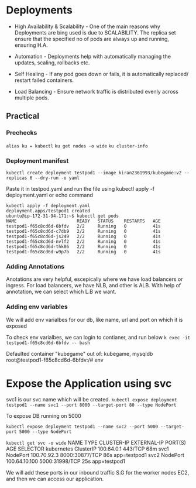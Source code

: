 

# Deployments

- High Availability & Scalability - One of the main reasons why Deployments are bing used is due to SCALABILITY. The replica set ensure that the specified no of pods are always up and running, ensuring H.A.

- Automation - Deployments help with automatically managing the updates, scaling, rollbacks etc.

- Self Healing - If any pod goes down or fails, it is automatically replaced/ restart failed containers.

- Load Balancing - Ensure network traffic is distributed evenly across multiple pods.


## Practical
 
### Prechecks

`alias ku = kubectl`
`ku get nodes -o wide`
`ku cluster-info`

### Deployment manifest

`kubectl create deployment testpod1 --image kiran2361993/kubegame:v2 --replicas 6 --dry-run -o yaml`

Paste it in testpod.yaml and run the file using kubectl apply -f deployment.yaml or echo command

```
kubectl apply -f deployment.yaml 
deployment.apps/testpod1 created
ubuntu@ip-172-31-94-171:~$ kubectl get pods 
NAME                       READY   STATUS    RESTARTS   AGE
testpod1-f65c8cd6d-6bfdv   2/2     Running   0          41s
testpod1-f65c8cd6d-c7db9   2/2     Running   0          41s
testpod1-f65c8cd6d-js249   2/2     Running   0          41s
testpod1-f65c8cd6d-nvlf2   2/2     Running   0          41s
testpod1-f65c8cd6d-thk86   2/2     Running   0          41s
testpod1-f65c8cd6d-w9p7b   2/2     Running   0          41s

```

### Adding Annotations

Anotations are very helpful, escepically where we have load balancers or ingress. For load balancers, we have NLB, and other is ALB. With help of annotation, we can select which L.B we want.

### Adding env variables

We will add env varialbes for our db, like name, url and port on which it is exposed

To check env varialbes, we can login to contianer, and run below
`k exec -it testpod1-f65c8cd6d-6bfdv -- bash`

Defaulted container "kubegame" out of: kubegame, mysqldb
root@testpod1-f65c8cd6d-6bfdv:/# env


# Expose the Application using svc

svc1 is our svc name which will be created. 
`kubectl expose deployment testpod1 --name svc1 --port 8000 --target-port 80 --type NodePort`

To expose DB running on 5000

`kubectl expose deployment testpod1 --name svc2 --port 5000 --target-port 5000 --type NodePort`

`kubectl get svc -o wide`
NAME         TYPE        CLUSTER-IP      EXTERNAL-IP   PORT(S)          AGE   SELECTOR
kubernetes   ClusterIP   100.64.0.1      <none>        443/TCP          68m   <none>
svc1         NodePort    100.70.92.3     <none>        8000:30877/TCP   86s   app=testpod1
svc2         NodePort    100.64.10.100   <none>        5000:31998/TCP   25s   app=testpod1


We will add these ports in our inbound traffic S.G for the worker nodes EC2, and then we can access our application.
